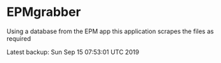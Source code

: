 # EPMgrabber
Using a database from the EPM app this application scrapes the files as required


Latest backup: Sun Sep 15 07:53:01 UTC 2019
